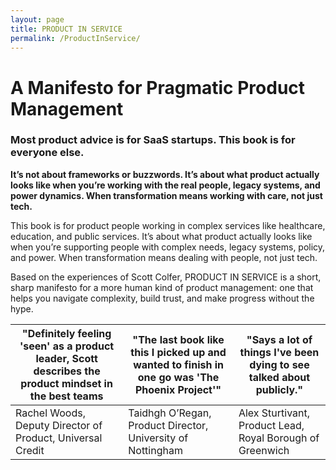 ```yaml
---
layout: page
title: PRODUCT IN SERVICE
permalink: /ProductInService/
---
```


# A Manifesto for Pragmatic Product Management

### Most product advice is for SaaS startups. This book is for everyone else.

**It’s not about frameworks or buzzwords. It’s about what product actually looks like when you’re working with the real people, legacy systems, and power dynamics. When transformation means working with care, not just tech.**

This book is for product people working in complex services like healthcare, education, and public services. It’s about what product actually looks like when you’re supporting people with complex needs, legacy systems, policy, and power. When transformation means dealing with people, not just tech.

Based on the experiences of Scott Colfer, PRODUCT IN SERVICE is a short, sharp manifesto for a more human kind of product management: one that helps you navigate complexity, build trust, and make progress without the hype.

| **"Definitely feeling 'seen' as a product leader, Scott describes the product mindset in the best teams** | **"The last book like this I picked up and wanted to finish in one go was 'The Phoenix Project'"** | **"Says a lot of things I've been dying to see talked about publicly."** |
| ----------- | -------------- | -------------- |
| Rachel Woods, Deputy Director of Product, Universal Credit  | Taidhgh O’Regan, Product Director, University of Nottingham | Alex Sturtivant, Product Lead, Royal Borough of Greenwich | 

 
